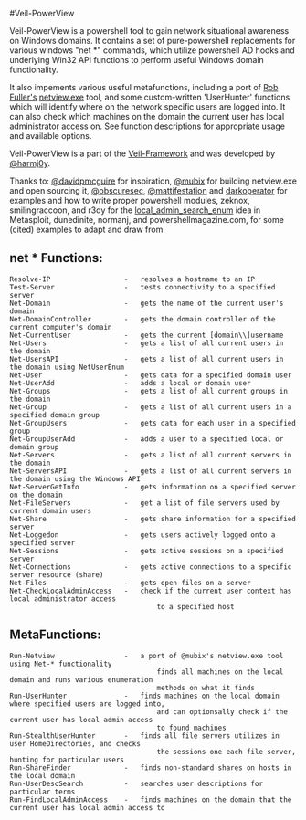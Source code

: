 #Veil-PowerView

Veil-PowerView is a powershell tool to gain network situational awareness on 
Windows domains. It contains a set of pure-powershell replacements for various 
windows "net *" commands, which utilize powershell AD hooks and underlying 
Win32 API functions to perform useful Windows domain functionality.

It also impements various useful metafunctions, including a port 
of [Rob Fuller's](https://twitter.com/mubix) [netview.exe](https://github.com/mubix/netview) tool,
and some custom-written 'UserHunter' functions which will identify where on the
network specific users are logged into. It can also check which machines
on the domain the current user has local administrator access on. See function
descriptions for appropriate usage and available options.


Veil-PowerView is a part of the [Veil-Framework](https://www.veil-framework.com/) 
and was developed by [@harmj0y](https://twitter.com/harmj0y).


Thanks to:
    [@davidpmcguire](https://twitter.com/davidpmcguire) for inspiration, 
    [@mubix](https://twitter.com/mubix) for building netview.exe and open sourcing it,
    [@obscuresec](https://twitter.com/obscuresec), [@mattifestation](https://twitter.com/mattifestation) and [darkoperator](https://twitter.com/Carlos_Perez) for examples and how to write proper powershell modules,
    zeknox, smilingraccoon, and r3dy for the [local_admin_search_enum](https://github.com/rapid7/metasploit-framework/blob/master/modules/post/windows/gather/local_admin_search_enum.rb) idea in Metasploit,
    dunedinite, normanj, and powershellmagazine.com, for some (cited) examples to adapt and draw from


## net * Functions:
    Resolve-IP                  -   resolves a hostname to an IP
    Test-Server                 -   tests connectivity to a specified server
    Net-Domain                  -   gets the name of the current user's domain
    Net-DomainController        -   gets the domain controller of the current computer's domain
    Net-CurrentUser             -   gets the current [domain\\]username
    Net-Users                   -   gets a list of all current users in the domain
    Net-UsersAPI                -   gets a list of all current users in the domain using NetUserEnum
    Net-User                    -   gets data for a specified domain user
    Net-UserAdd                 -   adds a local or domain user
    Net-Groups                  -   gets a list of all current groups in the domain
    Net-Group                   -   gets a list of all current users in a specified domain group
    Net-GroupUsers              -   gets data for each user in a specified group
    Net-GroupUserAdd            -   adds a user to a specified local or domain group
    Net-Servers                 -   gets a list of all current servers in the domain
    Net-ServersAPI              -   gets a list of all current servers in the domain using the Windows API
    Net-ServerGetInfo           -   gets information on a specified server on the domain
    Net-FileServers             -   get a list of file servers used by current domain users
    Net-Share                   -   gets share information for a specified server
    Net-Loggedon                -   gets users actively logged onto a specified server
    Net-Sessions                -   gets active sessions on a specified server
    Net-Connections             -   gets active connections to a specific server resource (share)
    Net-Files                   -   gets open files on a server
    Net-CheckLocalAdminAccess   -   check if the current user context has local administrator access
                                        to a specified host

## MetaFunctions:
    Run-Netview                 -   a port of @mubix's netview.exe tool using Net-* functionality
                                        finds all machines on the local domain and runs various enumeration
                                        methods on what it finds
    Run-UserHunter              -   finds machines on the local domain where specified users are logged into,
                                        and can optionsally check if the current user has local admin access
                                        to found machines
    Run-StealthUserHunter       -   finds all file servers utilizes in user HomeDirectories, and checks 
                                        the sessions one each file server, hunting for particular users
    Run-ShareFinder             -   finds non-standard shares on hosts in the local domain
    Run-UserDescSearch          -   searches user descriptions for particular terms
    Run-FindLocalAdminAccess    -   finds machines on the domain that the current user has local admin access to

